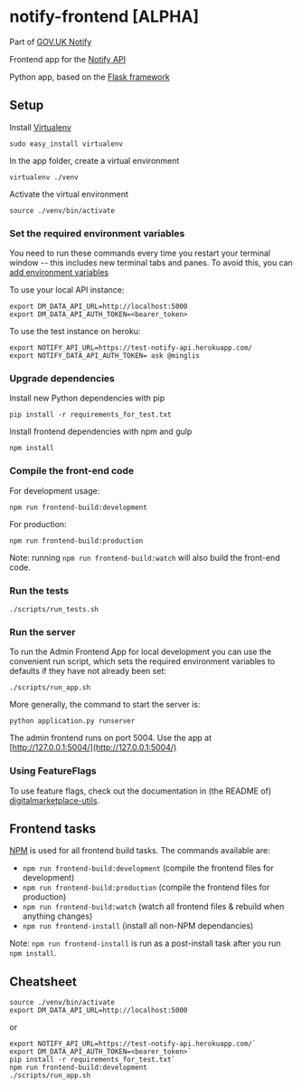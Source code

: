 # notify-frontend [ALPHA]

Part of [GOV.UK Notify](https://gds.blog.gov.uk/2015/10/05/status-tracking-making-it-easy-to-keep-users-informed/)

Frontend app for the [Notify API](https://github.com/alphagov/notify-api)

Python app, based on the [Flask framework](http://flask.pocoo.org/)

## Setup

Install [Virtualenv](https://virtualenv.pypa.io/en/latest/)

```
sudo easy_install virtualenv
```

In the app folder, create a virtual environment

```
virtualenv ./venv
```

Activate the virtual environment
```
source ./venv/bin/activate
```

### Set the required environment variables

You need to run these commands every time you restart your terminal window -- this includes new terminal tabs and panes. To avoid this, you can [add environment variables](http://lmgtfy.com/?q=add+environment+variables+mac)

To use your local API instance:
```
export DM_DATA_API_URL=http://localhost:5000
export DM_DATA_API_AUTH_TOKEN=<bearer_token>
```

To use the test instance on heroku:
```
export NOTIFY_API_URL=https://test-notify-api.herokuapp.com/
export NOTIFY_DATA_API_AUTH_TOKEN= ask @minglis
```

### Upgrade dependencies

Install new Python dependencies with pip

```pip install -r requirements_for_test.txt```

Install frontend dependencies with npm and gulp

```
npm install
```

### Compile the front-end code

For development usage:

```
npm run frontend-build:development
```

For production:

```
npm run frontend-build:production
```

Note: running `npm run frontend-build:watch` will also build the front-end code.

### Run the tests

```
./scripts/run_tests.sh
```


### Run the server

To run the Admin Frontend App for local development you can use the convenient run
script, which sets the required environment variables to defaults if they have
not already been set:

```
./scripts/run_app.sh
```

More generally, the command to start the server is:
```
python application.py runserver
```

The admin frontend runs on port 5004. Use the app at [http://127.0.0.1:5004/](http://127.0.0.1:5004/)

### Using FeatureFlags

To use feature flags, check out the documentation in (the README of)
[digitalmarketplace-utils](https://github.com/alphagov/digitalmarketplace-utils#using-featureflags).

## Frontend tasks

[NPM](https://www.npmjs.org/) is used for all frontend build tasks. The commands available are:

- `npm run frontend-build:development` (compile the frontend files for development)
- `npm run frontend-build:production` (compile the frontend files for production)
- `npm run frontend-build:watch` (watch all frontend files & rebuild when anything changes)
- `npm run frontend-install` (install all non-NPM dependancies)

Note: `npm run frontend-install` is run as a post-install task after you run `npm install`.

## Cheatsheet

```
source ./venv/bin/activate
export DM_DATA_API_URL=http://localhost:5000
```
or
```
export NOTIFY_API_URL=https://test-notify-api.herokuapp.com/`
export DM_DATA_API_AUTH_TOKEN=<bearer_token>`
pip install -r requirements_for_test.txt`
npm run frontend-build:development
./scripts/run_app.sh
```
